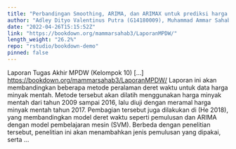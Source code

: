 ```yaml
---
title: "Perbandingan Smoothing, ARIMA, dan ARIMAX untuk prediksi harga minyak mentah"
author: "Adley Dityo Valentinus Putra (G14180009), Muhammad Ammar Sahab (G14190020), Putri Eka Perdanti (G14190027), Farhan Narendra Achyara (G14190050), Grashella Clara Nesa Br Ginting (G14190086)"
date: "2022-04-26T15:15:52Z"
link: "https://bookdown.org/mammarsahab3/LaporanMPDW/"
length_weight: "26.2%"
repo: "rstudio/bookdown-demo"
pinned: false
---
```


Laporan Tugas Akhir MPDW (Kelompok 10) [...] https://bookdown.org/mammarsahab3/LaporanMPDW/ Laporan ini akan membandingkan beberapa metode peralaman deret waktu untuk data harga minyak mentah. Metode tersebut akan dilatih menggunakan harga minyak mentah dari tahun 2009 sampai 2016, lalu diuji dengan meramal harga minyak mentah tahun 2017. Pembagian tersebut juga dilakukan di (He 2018), yang membandingkan model deret waktu seperti pemulusan dan ARIMA dengan model pembelajaran mesin (SVM). Berbeda dengan penelitian tersebut, penelitian ini akan menambahkan jenis pemulusan yang dipakai, serta ...
